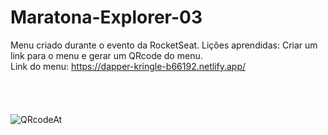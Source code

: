# Maratona-Explorer-03

Menu criado durante o evento da RocketSeat.
Lições aprendidas: Criar um link para o menu e gerar um QRcode do menu.<br>
Link do menu: https://dapper-kringle-b66192.netlify.app/<br><br><br><br><br>
![QRcodeAt](https://user-images.githubusercontent.com/88672028/184542505-92977694-eb80-4ce6-bbf4-e94fe46e2d2a.png)
